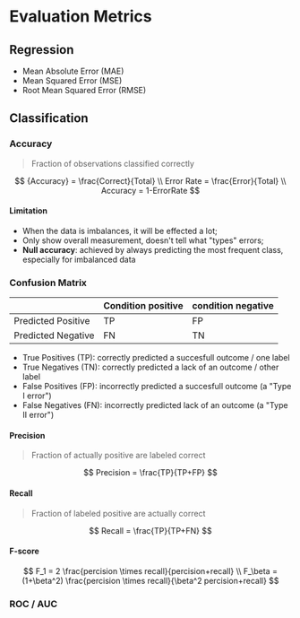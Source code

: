 # Evaluation Metrics

## Regression

- Mean Absolute Error (MAE)
- Mean Squared Error (MSE)
- Root Mean Squared Error (RMSE)

## Classification

### Accuracy

> Fraction of observations classified correctly

$$
{Accuracy} = \frac{Correct}{Total} \\
Error Rate = \frac{Error}{Total} \\
Accuracy = 1-ErrorRate
$$

#### Limitation

* When the data is imbalances, it will be effected a lot;
* Only show overall measurement, doesn't tell what "types" errors;
* **Null accuracy**: achieved by always predicting the most frequent class, especially for imbalanced data

### Confusion Matrix

|                    | Condition positive | condition negative |
| ------------------ | ------------------ | ------------------ |
| Predicted Positive | TP                 | FP                 |
| Predicted Negative | FN                 | TN                 |

- True Positives (TP): correctly predicted a succesfull outcome / one label
- True Negatives (TN): correctly predicted a lack of an outcome / other label
- False Positives (FP): incorrectly predicted a succesfull outcome (a "Type I error")
- False Negatives (FN): incorrectly predicted lack of an outcome (a "Type II error")

#### Precision

> Fraction of actually positive are labeled correct

$$
Precision = \frac{TP}{TP+FP}
$$

#### Recall

> Fraction of labeled positive are actually correct

$$
Recall = \frac{TP}{TP+FN}
$$

#### F-score

$$
F_1 = 2 \frac{percision \times recall}{percision+recall} \\
F_\beta = (1+\beta^2) \frac{percision \times recall}{\beta^2 percision+recall}
$$



### ROC / AUC

